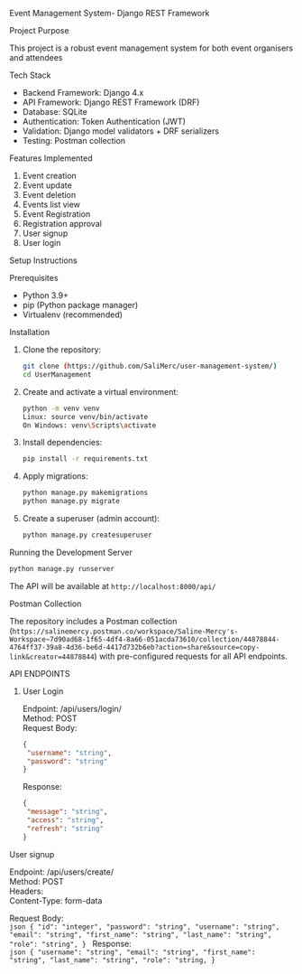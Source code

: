 Event Management System- Django REST Framework

Project Purpose

This project is a robust event management system for both event organisers and attendees

Tech Stack

- Backend Framework: Django 4.x
- API Framework: Django REST Framework (DRF)
- Database: SQLite
- Authentication: Token Authentication (JWT)
- Validation: Django model validators + DRF serializers
- Testing: Postman collection

Features Implemented

1. Event creation
2. Event update
3. Event deletion
4. Events list view
5. Event Registration
6. Registration approval
7. User signup
8. User login

Setup Instructions

Prerequisites

- Python 3.9+
- pip (Python package manager)
- Virtualenv (recommended)

Installation

1. Clone the repository:
   ```bash
   git clone (https://github.com/SaliMerc/user-management-system/)
   cd UserManagement
   ```

2. Create and activate a virtual environment:
   ```bash
   python -m venv venv
   Linux: source venv/bin/activate
   On Windows: venv\Scripts\activate
   ```

3. Install dependencies:
   ```bash
   pip install -r requirements.txt
   ```

4. Apply migrations:
   ```bash
   python manage.py makemigrations
   python manage.py migrate
   ```

5. Create a superuser (admin account):
   ```bash
   python manage.py createsuperuser
   ```

Running the Development Server
```bash
python manage.py runserver
```
The API will be available at `http://localhost:8000/api/`

Postman Collection

The repository includes a Postman collection (`https://salinemercy.postman.co/workspace/Saline-Mercy's-Workspace~7d90ad68-1f65-4df4-8a66-051acda73610/collection/44878844-4764ff37-39a8-4d36-be6d-4417d732b6eb?action=share&source=copy-link&creator=44878844`) with pre-configured requests for all API endpoints. 


API ENDPOINTS   
1. User Login

   Endpoint: /api/users/login/  
   Method: POST  
   Request Body:    
      ```json
      {
       "username": "string",
       "password": "string"
      }
   ```
   Response:  
      ```json
      {
       "message": "string",
       "access": "string",
       "refresh": "string"
      }
      ```
User signup

   Endpoint: /api/users/create/  
   Method: POST  
   Headers:  
   Content-Type: form-data  
   
   Request Body:  
      ```json
      {
        "id": "integer",
        "password": "string",
        "username": "string",
        "email": "string",
        "first_name": "string",
        "last_name": "string",
        "role": "string",
      }
      ```
   Response:  
      ```json
       {
           "username": "string",
           "email": "string",
           "first_name": "string",
           "last_name": "string",
           "role": "string,
       }
      ```



